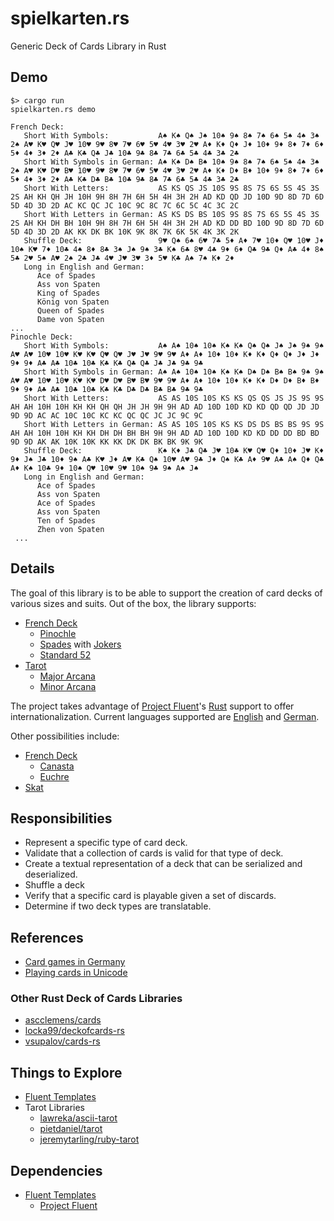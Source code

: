 # spielkarten.rs
Generic Deck of Cards Library in Rust

## Demo

```
$> cargo run
spielkarten.rs demo

French Deck:
   Short With Symbols:           A♠ K♠ Q♠ J♠ 10♠ 9♠ 8♠ 7♠ 6♠ 5♠ 4♠ 3♠ 2♠ A♥ K♥ Q♥ J♥ 10♥ 9♥ 8♥ 7♥ 6♥ 5♥ 4♥ 3♥ 2♥ A♦ K♦ Q♦ J♦ 10♦ 9♦ 8♦ 7♦ 6♦ 5♦ 4♦ 3♦ 2♦ A♣ K♣ Q♣ J♣ 10♣ 9♣ 8♣ 7♣ 6♣ 5♣ 4♣ 3♣ 2♣ 
   Short With Symbols in German: A♠ K♠ D♠ B♠ 10♠ 9♠ 8♠ 7♠ 6♠ 5♠ 4♠ 3♠ 2♠ A♥ K♥ D♥ B♥ 10♥ 9♥ 8♥ 7♥ 6♥ 5♥ 4♥ 3♥ 2♥ A♦ K♦ D♦ B♦ 10♦ 9♦ 8♦ 7♦ 6♦ 5♦ 4♦ 3♦ 2♦ A♣ K♣ D♣ B♣ 10♣ 9♣ 8♣ 7♣ 6♣ 5♣ 4♣ 3♣ 2♣ 
   Short With Letters:           AS KS QS JS 10S 9S 8S 7S 6S 5S 4S 3S 2S AH KH QH JH 10H 9H 8H 7H 6H 5H 4H 3H 2H AD KD QD JD 10D 9D 8D 7D 6D 5D 4D 3D 2D AC KC QC JC 10C 9C 8C 7C 6C 5C 4C 3C 2C 
   Short With Letters in German: AS KS DS BS 10S 9S 8S 7S 6S 5S 4S 3S 2S AH KH DH BH 10H 9H 8H 7H 6H 5H 4H 3H 2H AD KD DD BD 10D 9D 8D 7D 6D 5D 4D 3D 2D AK KK DK BK 10K 9K 8K 7K 6K 5K 4K 3K 2K 
   Shuffle Deck:                 9♥ Q♠ 6♠ 6♥ 7♣ 5♦ A♦ 7♥ 10♦ Q♥ 10♥ J♦ 10♠ K♥ 7♦ 10♣ 4♠ 8♦ 8♣ 3♠ J♠ 9♠ 3♣ K♠ 6♣ 8♥ 4♣ 9♦ 6♦ Q♣ 9♣ Q♦ A♣ 4♦ 8♠ 5♣ 2♥ 5♠ A♥ 2♠ 2♣ J♣ 4♥ J♥ 3♥ 3♦ 5♥ K♣ A♠ 7♠ K♦ 2♦ 
   Long in English and German:
      Ace of Spades 
      Ass von Spaten 
      King of Spades 
      König von Spaten 
      Queen of Spades 
      Dame von Spaten 
...
Pinochle Deck:
   Short With Symbols:           A♠ A♠ 10♠ 10♠ K♠ K♠ Q♠ Q♠ J♠ J♠ 9♠ 9♠ A♥ A♥ 10♥ 10♥ K♥ K♥ Q♥ Q♥ J♥ J♥ 9♥ 9♥ A♦ A♦ 10♦ 10♦ K♦ K♦ Q♦ Q♦ J♦ J♦ 9♦ 9♦ A♣ A♣ 10♣ 10♣ K♣ K♣ Q♣ Q♣ J♣ J♣ 9♣ 9♣ 
   Short With Symbols in German: A♠ A♠ 10♠ 10♠ K♠ K♠ D♠ D♠ B♠ B♠ 9♠ 9♠ A♥ A♥ 10♥ 10♥ K♥ K♥ D♥ D♥ B♥ B♥ 9♥ 9♥ A♦ A♦ 10♦ 10♦ K♦ K♦ D♦ D♦ B♦ B♦ 9♦ 9♦ A♣ A♣ 10♣ 10♣ K♣ K♣ D♣ D♣ B♣ B♣ 9♣ 9♣ 
   Short With Letters:           AS AS 10S 10S KS KS QS QS JS JS 9S 9S AH AH 10H 10H KH KH QH QH JH JH 9H 9H AD AD 10D 10D KD KD QD QD JD JD 9D 9D AC AC 10C 10C KC KC QC QC JC JC 9C 9C 
   Short With Letters in German: AS AS 10S 10S KS KS DS DS BS BS 9S 9S AH AH 10H 10H KH KH DH DH BH BH 9H 9H AD AD 10D 10D KD KD DD DD BD BD 9D 9D AK AK 10K 10K KK KK DK DK BK BK 9K 9K 
   Shuffle Deck:                 K♠ K♦ J♣ Q♣ J♥ 10♣ K♥ Q♥ Q♦ 10♦ J♥ K♦ 9♦ J♠ J♣ 10♦ 9♠ A♣ K♥ J♦ A♥ K♣ Q♠ 10♥ A♥ 9♣ J♦ Q♠ K♣ A♦ 9♥ A♣ A♠ Q♦ Q♣ A♦ K♠ 10♣ 9♦ 10♠ Q♥ 10♥ 9♥ 10♠ 9♣ 9♠ A♠ J♠ 
   Long in English and German:
      Ace of Spades 
      Ass von Spaten 
      Ace of Spades 
      Ass von Spaten 
      Ten of Spades 
      Zhen von Spaten 
 ...
```

## Details

The goal of this library is to be able to support the creation of card
decks of various sizes and suits. Out of the box, the library supports:

* [French Deck](https://en.wikipedia.org/wiki/French_playing_cards)
  * [Pinochle](https://en.wikipedia.org/wiki/Pinochle#Deck)
  * [Spades](https://en.wikipedia.org/wiki/Spades_(card_game)#General_overview) with [Jokers](https://en.wikipedia.org/wiki/Joker_(playing_card))
  * [Standard 52](https://en.wikipedia.org/wiki/Standard_52-card_deck)
* [Tarot](https://en.wikipedia.org/wiki/Tarot#Tarot_gaming_decks)
  * [Major Arcana](https://en.wikipedia.org/wiki/Major_Arcana)
  * [Minor Arcana](https://en.wikipedia.org/wiki/Minor_Arcana)

The project takes advantage of [Project Fluent](https://www.projectfluent.org/)'s
[Rust](https://github.com/projectfluent/fluent-rs) support to offer
internationalization. Current languages supported are
[English](src/fluent/locales/en-US/french-deck.ftl) and
[German](src/fluent/locales/de/french-deck.ftl).

Other possibilities include:

* [French Deck](https://en.wikipedia.org/wiki/French_playing_cards)
  * [Canasta](https://en.wikipedia.org/wiki/Canasta#Cards_and_deal)
  * [Euchre](https://en.wikipedia.org/wiki/Euchre)
* [Skat](https://en.wikipedia.org/wiki/Skat_(card_game)#Deck)

## Responsibilities

* Represent a specific type of card deck.
* Validate that a collection of cards is valid for that type of deck.
* Create a textual representation of a deck that can be serialized and deserialized.
* Shuffle a deck
* Verify that a specific card is playable given a set of discards.
* Determine if two deck types are translatable.

## References

* [Card games in Germany](https://www.pagat.com/national/germany.html)
* [Playing cards in Unicode](https://en.wikipedia.org/wiki/Playing_cards_in_Unicode)

### Other Rust Deck of Cards Libraries

* [ascclemens/cards](https://github.com/ascclemens/cards)
* [locka99/deckofcards-rs](https://github.com/locka99/deckofcards-rs)
* [vsupalov/cards-rs](https://github.com/vsupalov/cards-rs)

## Things to Explore

* [Fluent Templates](https://github.com/XAMPPRocky/fluent-templates)
* Tarot Libraries
  * [lawreka/ascii-tarot](https://github.com/lawreka/ascii-tarot)
  * [pietdaniel/tarot](https://github.com/pietdaniel/tarot)
  * [jeremytarling/ruby-tarot](https://github.com/jeremytarling/ruby-tarot)

## Dependencies

* [Fluent Templates](https://github.com/XAMPPRocky/fluent-templates)
  * [Project Fluent](https://www.projectfluent.org/)
